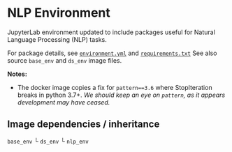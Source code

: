 # NLP Environment

JupyterLab environment updated to include packages useful for Natural Language Processing (NLP) tasks.

For package details, see [`environment.yml`](./environment.yml) and [`requirements.txt`](./requirements.txt)
See also source `base_env` and `ds_env` image files.

**Notes:**
* The docker image copies a fix for `pattern==3.6` where StopIteration breaks in python 3.7+.  _We should keep an eye on `pattern`, as it appears development may have ceased._

## Image dependencies / inheritance
`base_env`
  └ `ds_env`
      └ `nlp_env`
